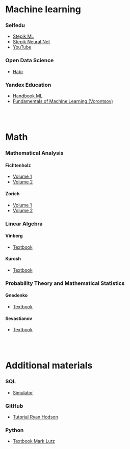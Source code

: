 # Machine learning

### Selfedu
- [Stepik ML](https://stepik.org/course/209247/syllabus?auth=login)
- [Stepik Neural Net](https://stepik.org/course/227582/promo)
- [YouTube](https://youtube.com/playlist?list=PLA0M1Bcd0w8yv0XGiF1wjerjSZVSrYbjh&si=pjL8T8rHe03G91pz)

### Open Data Science
- [Habr](https://habr.com/ru/companies/ods/articles/322626/)

### Yandex Education
- [Handbook ML](https://education.yandex.ru/handbook/ml)
- [Fundamentals of Machine Learning (Vorontsov)](http://www.machinelearning.ru/wiki/images/6/6d/Voron-ML-1.pdf)

<br><br>

# Math

### Mathematical Analysis

#### Fichtenholz
- [Volume 1](http://www.cosmic-rays.ru/books51/02/1968Fixtengolz1.pdf)
- [Volume 2](http://www.cosmic-rays.ru/books51/02/1968Fixtengolz2.pdf)

#### Zorich
- [Volume 1](https://matan.math.msu.su/media/uploads/2020/03/V.A.Zorich-Kniga-I-10-izdanie-Corr.pdf)
- [Volume 2](https://matan.math.msu.su/media/uploads/2020/03/V.A.Zorich-Kniga-II-9-izdanie-Temp-Corr-3.pdf)

### Linear Algebra

#### Vinberg
- [Textbook](https://studfile.net/preview/2839127/)

#### Kurosh
- [Textbook](https://www.klex.ru/15ak)

### Probability Theory and Mathematical Statistics

#### Gnedenko
- [Textbook](https://nmetau.edu.ua/file/gnedenko1988.pdf)
  
#### Sevastianov
- [Textbook](https://www.klex.ru/1c0g)

<br><br>

# Additional materials

### SQL
- [Simulator](https://stepik.org/course/63054/syllabus?auth=login)

### GitHub
- [Tutorial Ryan Hodson](https://read.amazon.com/?asin=B00QFIA5OC)

### Python
- [Textbook Mark Lutz](https://npm.mipt.ru/confluence/download/attachments/4390998/%D0%9B%D1%83%D1%82%D1%86%20%D0%9C.%20%D0%98%D0%B7%D1%83%D1%87%D0%B0%D0%B5%D0%BC%20Python%20(4-%D0%B5%20%D0%B8%D0%B7%D0%B4%D0%B0%D0%BD%D0%B8%D0%B5,%202011).pdf?api=v2)
